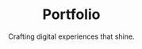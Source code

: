 ---
layout: portfolio
title: Portfolio
subtitle: Crafting digital experiences that shine.
seo:
  title: "Portfolio | Oak Island Designs - Showcasing Design Success"
  description: >-
    Explore a portfolio that celebrates success in digital design. Experience Oak Island Designs’ commitment to quality, creativity, and results.
button:
  icon: message-smile
  title: Let's Talk
  link: /contact/
portfolio:
  - type: mockup
    image:
      url: /assets/images/client_baltic-athletics_browser.png
      width: 320
      height: 250
    title: Baltic Athletics Inc.
    services: Website design & development, Logo design, Website management
    button:
      icon: arrow-right
      title: Read Case Study
      link: /services/
    link:
      icon: external-link
      title: View Site
      link: https://balticathletics.com
  - type: mockup
    image:
      url: /assets/images/client_the-bargain-bureau_browser.png
      width: 320
      height: 250
    title: The Bargain Bureau
    services: Website design & development, Logo design, Website management, SEO services
    button:
      icon: arrow-right
      title: Read Case Study
      link: /services/
    link:
      icon: external-link
      title: View Site
      link: https://thebargainbureau.com
  - type: logo
    image:
      url: /assets/images/client_the-reimer-family-climate-crisis-fund_logo.svg
    title: The Reimer Family Climate Crisis Fund
    services: Logo design
  - type: mockup
    image:
      url: /assets/images/client_the-citizen_browser.png
      width: 320
      height: 250
    title: The Citizen
    services: Website design & development
    link:
      icon: external-link
      title: View Site
      link: https://nivervillecitizen.com
  - type: logo
    image:
      url: /assets/images/client_astrobeam_logo.svg
    title: AstroBeam
    services: Logo design
  - type: mockup
    image:
      url: /assets/images/client_inex-plastering-and-stucco_browser.png
      width: 320
      height: 250
    title: Inex Plastering & Stucco
    services: Website design & development
  - type: mockup
    image:
      url: /assets/images/client_law-offices_browser.png
      width: 320
      height: 250
    title: Law Offices of John Andrews
    services: Website design
  - type: logo
    image:
      url: /assets/images/client_grouse-tales-shorthairs_logo.svg
    title: Grouse Tales Shorthairs
    services: Logo design
---
